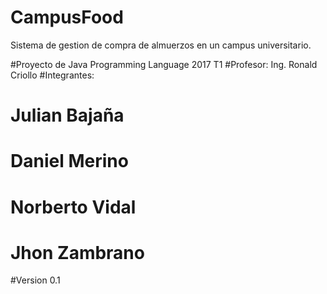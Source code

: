 # CampusFood
Sistema de gestion de compra de almuerzos en un campus universitario.

#Proyecto de Java Programming Language 2017 T1
#Profesor: Ing. Ronald Criollo
#Integrantes:
#	Julian Bajaña
#	Daniel Merino
#	Norberto Vidal
#	Jhon Zambrano

#Version 0.1